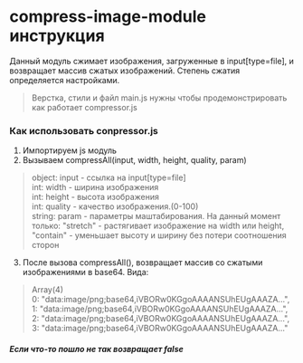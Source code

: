 # compress-image-module инструкция
Данный модуль сжимает изображения, загруженные в input[type=file], и возвращает массив сжатых изображений. Степень сжатия определяется настройками.
>Верстка, стили и файл main.js нужны чтобы продемонстрировать как работает compressor.js
### Как использовать conpressor.js
1. Импортируем js модуль <script src="compressor.js"></script>
2. Вызываем compressAll(input, width, height, quality, param)
> object: input - ссылка на input[type=file]  
> int: width - ширина изображения  
> int: height - высота изображения  
> int: quality - качество изображения.(0-100)  
> string: param - параметры маштабирования. На данный момент только: "stretch" - растягивает изображение на width или height, "contain" - уменьшает высоту и ширину без потери соотношения сторон
3. После вызова compressAll(), возвращает массив со сжатыми изображениями в base64. Вида:
>Array(4)  
>   0: "data:image/png;base64,iVBORw0KGgoAAAANSUhEUgAAAZA...",  
>   1: "data:image/png;base64,iVBORw0KGgoAAAANSUhEUgAAAZA...",  
>   2: "data:image/png;base64,iVBORw0KGgoAAAANSUhEUgAAAZA...",  
>   3: "data:image/png;base64,iVBORw0KGgoAAAANSUhEUgAAAZA..."  
##### Если что-то пошло не так возвращает false
